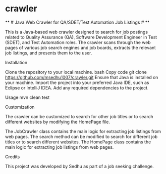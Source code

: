 # crawler

** # Java Web Crawler for QA/SDET/Test Automation Job Listings # **

This is a Java-based web crawler designed to search for job postings related to Quality Assurance (QA), Software Development Engineer in Test (SDET), and Test Automation roles. The crawler scans through the web pages of various job search engines and job boards, extracts the relevant job listings, and presents them to the user.

Installation

Clone the repository to your local machine.
bash
Copy code
git clone https://github.com/msedhu1007/crawler.git
Ensure that Java is installed on your machine.
Import the project into your preferred Java IDE, such as Eclipse or IntelliJ IDEA.
Add any required dependencies to the project.

Usage
mvn clean test

Customization

The crawler can be customized to search for other job titles or to search different websites by modifying the HomePage file.

The JobCrawler class contains the main logic for extracting job listings from web pages. The search method can be modified to search for different job titles or to search different websites. The HomePage class contains the main logic for extracting job listings from web pages. 

Credits

This project was developed by Sedhu as part of a job seeking challenge.
